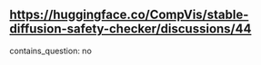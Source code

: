 ## https://huggingface.co/CompVis/stable-diffusion-safety-checker/discussions/44

contains_question: no